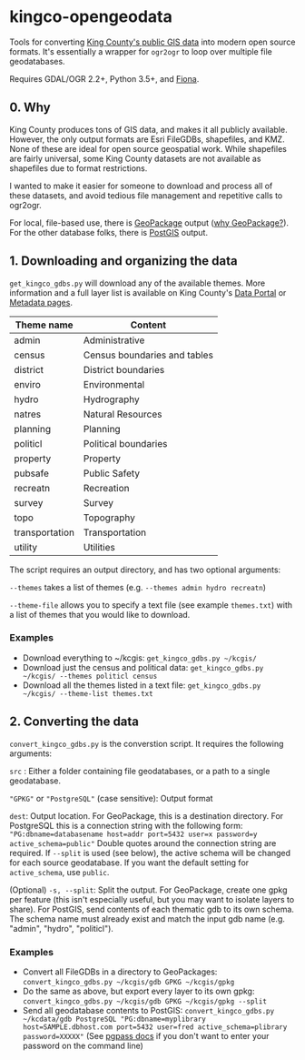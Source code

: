 # kingco-opengeodata

Tools for converting [King County's public GIS data](https://www5.kingcounty.gov/gisdataportal/) into modern open source formats. It's essentially a wrapper for `ogr2ogr` to loop over multiple file geodatabases.

Requires GDAL/OGR 2.2+, Python 3.5+, and [Fiona](https://github.com/Toblerity/Fiona).

## 0. Why
King County produces tons of GIS data, and makes it all publicly available. However, the only output formats are Esri FileGDBs, shapefiles, and KMZ. None of these are ideal for open source geospatial work. While shapefiles are fairly universal, some King County datasets are not available as shapefiles due to format restrictions.

I wanted to make it easier for someone to download and process all of these datasets, and avoid tedious file management and repetitive calls to ogr2ogr.

For local, file-based use, there is [GeoPackage](http://www.geopackage.org/) output ([why GeoPackage?](http://switchfromshapefile.org/#geopackage)). For the other database folks, there is [PostGIS](https://postgis.net/) output.

## 1. Downloading and organizing the data

`get_kingco_gdbs.py` will download any of the available themes. More information and a full layer list is available on King County's [Data Portal](https://www5.kingcounty.gov/gisdataportal/) or [Metadata pages](https://www.kingcounty.gov/services/gis/GISData/metadata.aspx).

| Theme name | Content |
|---|---|
| admin | Administrative |
| census | Census boundaries and tables |
| district | District boundaries |
| enviro | Environmental |
| hydro | Hydrography |
| natres | Natural Resources |
| planning | Planning |
| politicl | Political boundaries |
| property | Property |
| pubsafe | Public Safety |
| recreatn | Recreation |
| survey | Survey |
| topo | Topography |
| transportation | Transportation |
| utility | Utilities |

The script requires an output directory, and has two optional arguments:

`--themes` takes a list of themes (e.g. `--themes admin hydro recreatn`)

`--theme-file` allows you to specify a text file (see example `themes.txt`) with a list of themes that you would like to download.

### Examples
- Download everything to ~/kcgis: `get_kingco_gdbs.py ~/kcgis/` 
- Download just the census and political data: `get_kingco_gdbs.py  ~/kcgis/ --themes politicl census`
- Download all the themes listed in a text file: `get_kingco_gdbs.py  ~/kcgis/ --theme-list themes.txt`

## 2. Converting the data
`convert_kingco_gdbs.py` is the converstion script. It requires the following arguments:

`src` : Either a folder containing file geodatabases, or a path to a single geodatabase.

`"GPKG"` or `"PostgreSQL"` (case sensitive): Output format

`dest`: Output location. For GeoPackage, this is a destination directory. For PostgreSQL this is a connection string with the following form:                `"PG:dbname=databasename host=addr port=5432 user=x password=y active_schema=public"` Double quotes around the connection string are required. If `--split` is used (see below), the active schema will be changed for each source geodatabase. If you want the default setting for `active_schema`, use `public`.

(Optional) `-s, --split`: Split the output. For GeoPackage, create one gpkg per feature (this isn't especially useful, but you may want to isolate layers to share). For PostGIS, send contents of each thematic gdb to its own schema. The schema name must already exist and match the input gdb name (e.g. "admin", "hydro", "politicl").

### Examples
- Convert all FileGDBs in a directory to GeoPackages: `convert_kingco_gdbs.py ~/kcgis/gdb GPKG ~/kcgis/gpkg`
- Do the same as above, but export every layer to its own gpkg: `convert_kingco_gdbs.py ~/kcgis/gdb GPKG ~/kcgis/gpkg --split`
- Send all geodatabase contents to PostGIS: `convert_kingco_gdbs.py ~/kcdata/gdb PostgreSQL "PG:dbname=myplibrary host=SAMPLE.dbhost.com port=5432 user=fred active_schema=plibrary password=XXXXX"` (See [pgpass docs](https://www.postgresql.org/docs/11/libpq-pgpass.html) if you don't want to enter your password on the command line)
